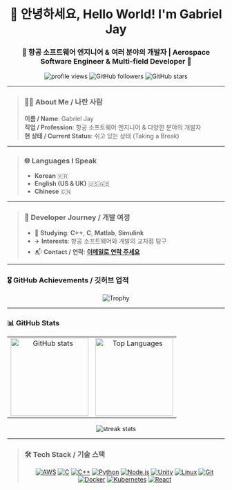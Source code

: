 <h1 align="center">👋 안녕하세요, Hello World! I'm Gabriel Jay</h1>

<h3 align="center">🛫 항공 소프트웨어 엔지니어 & 여러 분야의 개발자 | Aerospace Software Engineer & Multi-field Developer 🛫</h3>

<p align="center">
  <img src="https://hits.seeyoufarm.com/api/count/incr/badge.svg?url=https%3A%2F%2Fgithub.com%2FGabriel-Jay&count_bg=%2364DFD6&title_bg=%23555555&icon=github.svg&icon_color=%23E7E7E7&title=Profile+views&edge_flat=true" alt="profile views" />
  <img src="https://img.shields.io/github/followers/Gabriel-Jay?style=social" alt="GitHub followers" />
  <img src="https://img.shields.io/github/stars/Gabriel-Jay?style=social" alt="GitHub stars" />
</p>

---

> ### 🧑‍🚀 About Me / 나란 사람
> 
> **이름 / Name**: Gabriel Jay  
> **직업 / Profession**: 항공 소프트웨어 엔지니어 & 다양한 분야의 개발자  
> **현 상태 / Current Status**: 쉬고 있는 상태 (Taking a Break)

---

> ### 🌐 Languages I Speak
>  
> - **Korean** 🇰🇷  
> - **English (US & UK)** 🇺🇸🇬🇧  
> - **Chinese** 🇨🇳

---

> ### 💼 Developer Journey / 개발 여정
> 
> - 🌱 **Studying**: **C++**, **C**, **Matlab**, **Simulink**  
> - ✈️ **Interests**: 항공 소프트웨어와 개발의 교차점 탐구  
> - 📬 **Contact / 연락**: [**이메일로 연락 주세요**](mailto:gabriel0727@gmail.com)

---

### 🎖️ GitHub Achievements / 깃허브 업적

<div align="center">
  <img src="https://github-profile-trophy.vercel.app/?username=Gabriel-Jay&theme=dracula&count_private=true" alt="Trophy" />
</div>

---

### 📊 GitHub Stats

<div align="center">
  <table width="100%">
    <tr>
      <td align="center"><img height="180em" src="https://github-readme-stats.vercel.app/api?username=Gabriel-Jay&show_icons=true&hide_border=true&theme=tokyonight" alt="GitHub stats" /></td>
      <td align="center"><img height="180em" src="https://github-readme-stats.vercel.app/api/top-langs/?username=Gabriel-Jay&show_icons=true&hide_border=true&layout=compact&langs_count=8&theme=tokyonight" alt="Top Languages" /></td>
    </tr>
  </table>
  <img src="https://github-readme-streak-stats.herokuapp.com/?user=Gabriel-Jay&theme=tokyonight" alt="streak stats"/>
</div>

---

> ### 🛠️ Tech Stack / 기술 스택
> 
> <p align="center">
>   <a href="https://aws.amazon.com" target="_blank"><img src="https://img.shields.io/badge/Amazon%20AWS-232F3E?style=for-the-badge&logo=amazon-aws&logoColor=white" alt="AWS" /></a>
>   <a href="https://www.cprogramming.com/" target="_blank"><img src="https://img.shields.io/badge/C%20Programming-A8B9CC?style=for-the-badge&logo=c&logoColor=white" alt="C" /></a>
>   <a href="https://www.w3schools.com/cpp/" target="_blank"><img src="https://img.shields.io/badge/C++-00599C?style=for-the-badge&logo=c%2B%2B&logoColor=white" alt="C++" /></a>
>   <a href="https://www.python.org" target="_blank"><img src="https://img.shields.io/badge/Python-3776AB?style=for-the-badge&logo=python&logoColor=white" alt="Python" /></a>
>   <a href="https://nodejs.org" target="_blank"><img src="https://img.shields.io/badge/Node.js-339933?style=for-the-badge&logo=node.js&logoColor=white" alt="Node.js" /></a>
>   <a href="https://unity.com/" target="_blank"><img src="https://img.shields.io/badge/Unity-000000?style=for-the-badge&logo=unity&logoColor=white" alt="Unity" /></a>
>   <a href="https://www.linux.org/" target="_blank"><img src="https://img.shields.io/badge/Linux-FCC624?style=for-the-badge&logo=linux&logoColor=black" alt="Linux" /></a>
>   <a href="https://git-scm.com/" target="_blank"><img src="https://img.shields.io/badge/Git-F05032?style=for-the-badge&logo=git&logoColor=white" alt="Git" /></a>
>   <a href="https://www.docker.com/" target="_blank"><img src="https://img.shields.io/badge/Docker-2496ED?style=for-the-badge&logo=docker&logoColor=white" alt="Docker" /></a>
>   <a href="https://kubernetes.io/" target="_blank"><img src="https://img.shields.io/badge/Kubernetes-326CE5?style=for-the-badge&logo=kubernetes&logoColor=white" alt="Kubernetes" /></a>
>   <a href="https://reactjs.org/" target="_blank"><img src="https://img.shields.io/badge/React-61DAFB?style=for-the-badge&logo=react&logoColor=black" alt="React" /></a>
>   <a href="https://www.typescriptlang.org/" target="_blank"><img src="https://img.shields.io/badge/TypeScript
::contentReference[oaicite:1]{index=1}
 

